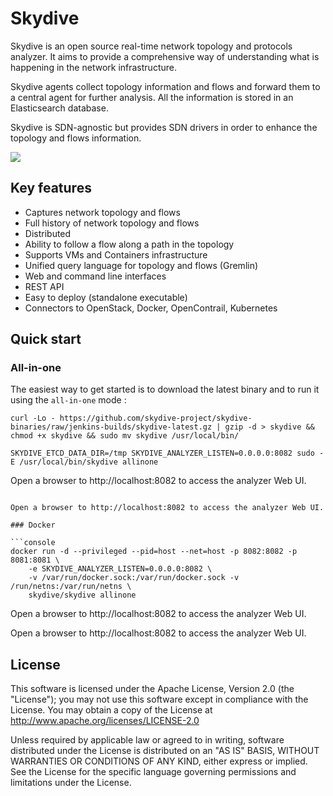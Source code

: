 
# Skydive

Skydive is an open source real-time network topology and protocols analyzer.
It aims to provide a comprehensive way of understanding what is happening in
the network infrastructure.

Skydive agents collect topology information and flows and forward them to a
central agent for further analysis. All the information is stored in an
Elasticsearch database.

Skydive is SDN-agnostic but provides SDN drivers in order to enhance the
topology and flows information.

![](https://github.com/skydive-project/skydive.network/raw/images/overview.gif)

## Key features

* Captures network topology and flows
* Full history of network topology and flows
* Distributed
* Ability to follow a flow along a path in the topology
* Supports VMs and Containers infrastructure
* Unified query language for topology and flows (Gremlin)
* Web and command line interfaces
* REST API
* Easy to deploy (standalone executable)
* Connectors to OpenStack, Docker, OpenContrail, Kubernetes

## Quick start

### All-in-one

The easiest way to get started is to download the latest binary and to run it using the `all-in-one` mode :

```console
curl -Lo - https://github.com/skydive-project/skydive-binaries/raw/jenkins-builds/skydive-latest.gz | gzip -d > skydive && chmod +x skydive && sudo mv skydive /usr/local/bin/

SKYDIVE_ETCD_DATA_DIR=/tmp SKYDIVE_ANALYZER_LISTEN=0.0.0.0:8082 sudo -E /usr/local/bin/skydive allinone
```

Open a browser to http://localhost:8082 to access the analyzer Web UI.

```

Open a browser to http://localhost:8082 to access the analyzer Web UI.

### Docker

```console
docker run -d --privileged --pid=host --net=host -p 8082:8082 -p 8081:8081 \
    -e SKYDIVE_ANALYZER_LISTEN=0.0.0.0:8082 \
    -v /var/run/docker.sock:/var/run/docker.sock -v /run/netns:/var/run/netns \
    skydive/skydive allinone
```

Open a browser to http://localhost:8082 to access the analyzer Web UI.



Open a browser to http://localhost:8082 to access the analyzer Web UI.



## License

This software is licensed under the Apache License, Version 2.0 (the
"License"); you may not use this software except in compliance with the
License.
You may obtain a copy of the License at http://www.apache.org/licenses/LICENSE-2.0

Unless required by applicable law or agreed to in writing, software
distributed under the License is distributed on an "AS IS" BASIS,
WITHOUT WARRANTIES OR CONDITIONS OF ANY KIND, either express or implied.
See the License for the specific language governing permissions and
limitations under the License.
